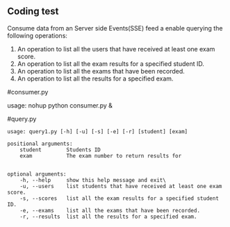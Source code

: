## Coding test

Consume data from an Server side Events(SSE) feed a enable querying the following operations:

1. An operation to list all the users that have received at least one exam score.
2. An operation to list all the exam results for a specified student ID.
3. An operation to list all the exams that have been recorded.
4. An operation to list all the results for a specified exam.



#consumer.py

usage:
	nohup python consumer.py &

#query.py

	usage: query1.py [-h] [-u] [-s] [-e] [-r] [student] [exam]

	positional arguments:
		student        Students ID
		exam           The exam number to return results for


 	optional arguments:
		-h, --help     show this help message and exit\
		-u, --users    list students that have received at least one exam score.
		-s, --scores   list all the exam results for a specified student ID.
		-e, --exams    list all the exams that have been recorded.
		-r, --results  list all the results for a specified exam.

